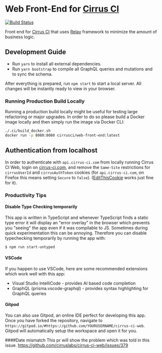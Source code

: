 # Web Front-End for [Cirrus CI](https://cirrus-ci.org/)

[![Build Status](https://api.cirrus-ci.com/github/cirruslabs/cirrus-ci-web.svg)](https://cirrus-ci.com/github/cirruslabs/cirrus-ci-web)

Front end for [Cirrus CI](https://cirrus-ci.org/) that uses [Relay](https://github.com/facebook/relay) framework
to minimize the amount of business logic.

## Development Guide

- Run `yarn` to install all external dependencies.
- Run `yarn bootstrap` to compile all GraphQL queries and mutations and to sync the schema.

After everything is prepared, run `npm start` to start a local server. All changes will be instantly ready to view in your browser.

### Running Production Build Locally

Running a production build locally might be useful for testing large refactoring or major upgrades. In order to do so
please build a Docker image locally and then simply run the image via Docker CLI:

```bash
./.ci/build_docker.sh
docker run -p 8080:8080 cirrusci/web-front-end:latest
```

## Authentication from localhost

In order to authenticate with `api.cirrus-ci.com` from locally running Cirrus CI Web, login on [cirrus-ci.com](https://cirrus-ci.com),
and remove the `Same-Site` restrictions for `cirrusUserId` and `cirrusAuthToken` cookies (for `api.cirrus-ci.com`, on Firefox this means setting `Secure` to `false`). ([EditThisCookie](http://www.editthiscookie.com/)
works just fine for it).

### Productivity Tips

#### Disable Type Checking temporarily

This app is written in TypeScript and whenever TypeScript finds a static type error it will display an "error overlay" in the browser which prevents you "seeing" the app even if it was compilable to JS.
Sometimes during quick experimentation this can be annoying.
Therefore you can disable typechecking temporarily by running the app with:

```bash
$ npm run start-untyped
```

#### VSCode

If you happen to use VSCode, here are some recommended extensions which work well with this app:

- Visual Studio IntelliCode - provides AI based code completion
- GraphQL (prisma.vscode-graphql) - provides syntax highlighting for GraphQL queries

#### Gitpod

You can also use Gitpod, an online IDE perfect for developing this app.
Once you have forked the repository, navigate to `https://gitpod.io/#https://github.com/YOURUSERNAME/cirrus-ci-web`.
Gitpod will automatically setup the workspace and open it for you.

####Date mismatch
This pr will show the problem which was told in this issue.
https://github.com/cirruslabs/cirrus-ci-web/issues/379
